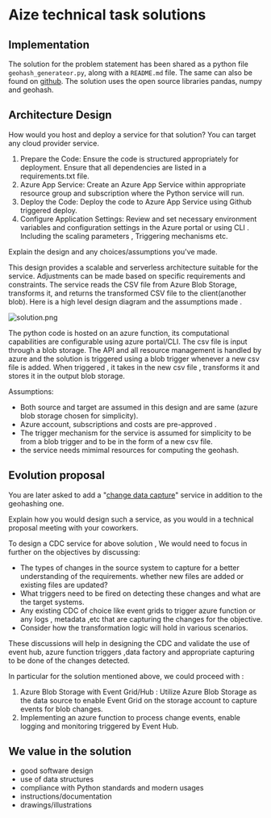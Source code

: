 # Aize technical task solutions

## Implementation

The solution for the problem statement has been shared as a python file  `geohash_generateor.py`, along with a `README.md` file. The same can also be found on [github](https://github.com/ananthp189/geohash-generator). The solution uses the open source libraries pandas, numpy and geohash.


## Architecture Design

How would you host and deploy a service for that solution? You can target any cloud provider service.

1) Prepare the Code:
Ensure the code is structured appropriately for deployment. Ensure that all dependencies are listed in a requirements.txt file.
2) Azure App Service:
Create an Azure App Service within appropriate resource group and subscription where the Python service will run.
3) Deploy the Code:
Deploy the code to Azure App Service using Github triggered deploy.
4) Configure Application Settings:
Review and set necessary environment variables and configuration settings in the Azure portal or using CLI . Including the scaling parameters , Triggering mechanisms etc.

Explain the design and any choices/assumptions you've made.

 This design provides a scalable and serverless architecture suitable for the service. Adjustments can be made based on specific requirements and constraints. The service reads the CSV file from Azure Blob Storage, transforms it, and returns the transformed CSV file to the client(another blob). Here is a high level design diagram and the assumptions made .
 
![solution.png](https://www.dropbox.com/scl/fi/vgv6xq04hp68c4jfw3ozh/solution.png?rlkey=jn17cy9l85uv3og0dn3f9f13z&dl=0&raw=1)

The python code is hosted on an azure function, its computational capabilities are configurable using azure portal/CLI. The csv file is input through a blob storage. The API and all resource management is handled  by azure and the solution is triggered using a blob trigger whenever a new csv file is added. When triggered , it takes in the new csv file , transforms it and stores it in the output blob storage.
 
Assumptions:
- Both source and target are assumed in this design and are same (azure blob storage chosen for simplicity).
- Azure account, subscriptions and costs are pre-approved .
- The trigger mechanism for the service is assumed for simplicity to be from a blob trigger and to be in the form of a new csv file.
- the service needs mimimal resources for computing the geohash.

## Evolution proposal

You are later asked to add a "[change data capture](https://en.wikipedia.org/wiki/Change_data_capture)" service in addition to the geohashing one.

Explain how you would design such a service, as you would in a technical proposal meeting with your coworkers.

To design a CDC service for above solution , We would need to focus in further on the objectives by discussing:
- The  types of changes in the source system to capture for a better understanding of the requirements. whether new files are added or existing files are updated?
- What triggers need to be fired on detecting these changes and what are the target systems. 
- Any existing CDC of choice like event grids to trigger azure function or any logs , metadata ,etc that are capturing the changes for the objective. 
- Consider how the transformation logic will hold in various scenarios. 

These discussions will help in designing the CDC and validate the use of event hub, azure function triggers ,data factory and appropriate capturing to be done of the changes detected.

In particular for the solution mentioned above, we could proceed with :
1) Azure Blob Storage with Event Grid/Hub : Utilize Azure Blob Storage as the data source to enable Event Grid on the storage account to capture events for blob changes.
2) Implementing an azure function to process change events, enable logging and monitoring triggered by Event Hub.


## We value in the solution

- good software design
- use of data structures
- compliance with Python standards and modern usages
- instructions/documentation
- drawings/illustrations
